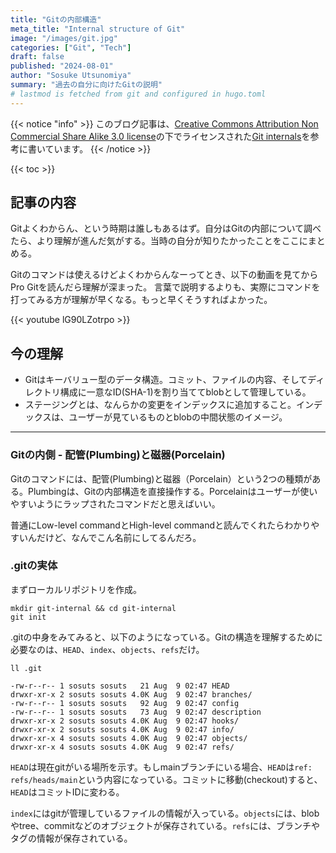 ```yaml
---
title: "Gitの内部構造"
meta_title: "Internal structure of Git"
image: "/images/git.jpg"
categories: ["Git", "Tech"]
draft: false
published: "2024-08-01"
author: "Sosuke Utsunomiya"
summary: "過去の自分に向けたGitの説明"
# lastmod is fetched from git and configured in hugo.toml
---
```

{{< notice "info" >}}
このブログ記事は、[Creative Commons Attribution Non Commercial Share Alike 3.0 license](https://creativecommons.org/licenses/by-nc-sa/3.0/)の下でライセンスされた[Git internals](https://git-scm.com/book/ja/v2)を参考に書いています。
{{< /notice >}}

{{< toc >}}

## 記事の内容

Gitよくわからん、という時期は誰しもあるはず。自分はGitの内部について調べたら、より理解が進んだ気がする。当時の自分が知りたかったことをここにまとめる。

Gitのコマンドは使えるけどよくわからんなーってとき、以下の動画を見てからPro Gitを読んだら理解が深まった。
言葉で説明するよりも、実際にコマンドを打ってみる方が理解が早くなる。もっと早くそうすればよかった。

{{< youtube lG90LZotrpo >}}

## 今の理解

- Gitはキーバリュー型のデータ構造。コミット、ファイルの内容、そしてディレクトリ構成に一意なID(SHA-1)を割り当ててblobとして管理している。
- ステージングとは、なんらかの変更をインデックスに追加すること。インデックスは、ユーザーが見ているものとblobの中間状態のイメージ。

---

### Gitの内側 - 配管(Plumbing)と磁器(Porcelain)

Gitのコマンドには、配管(Plumbing)と磁器（Porcelain）という2つの種類がある。Plumbingは、Gitの内部構造を直接操作する。Porcelainはユーザーが使いやすいようにラップされたコマンドだと思えばいい。

普通にLow-level commandとHigh-level commandと読んでくれたらわかりやすいんだけど、なんでこん名前にしてるんだろ。

### .gitの実体

まずローカルリポジトリを作成。
```fish
mkdir git-internal && cd git-internal
git init
```

.gitの中身をみてみると、以下のようになっている。Gitの構造を理解するために必要なのは、`HEAD`、`index`、`objects`、`refs`だけ。

```fish
ll .git

-rw-r--r-- 1 sosuts sosuts   21 Aug  9 02:47 HEAD
drwxr-xr-x 2 sosuts sosuts 4.0K Aug  9 02:47 branches/
-rw-r--r-- 1 sosuts sosuts   92 Aug  9 02:47 config
-rw-r--r-- 1 sosuts sosuts   73 Aug  9 02:47 description
drwxr-xr-x 2 sosuts sosuts 4.0K Aug  9 02:47 hooks/
drwxr-xr-x 2 sosuts sosuts 4.0K Aug  9 02:47 info/
drwxr-xr-x 4 sosuts sosuts 4.0K Aug  9 02:47 objects/
drwxr-xr-x 4 sosuts sosuts 4.0K Aug  9 02:47 refs/
```

`HEAD`は現在gitがいる場所を示す。もしmainブランチにいる場合、`HEAD`は`ref: refs/heads/main`という内容になっている。コミットに移動(checkout)すると、`HEAD`はコミットIDに変わる。

`index`にはgitが管理しているファイルの情報が入っている。`objects`には、blobやtree、commitなどのオブジェクトが保存されている。`refs`には、ブランチやタグの情報が保存されている。
